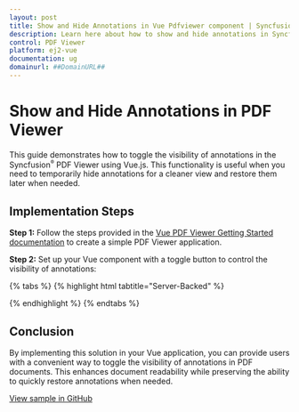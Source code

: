 ```yaml
---
layout: post
title: Show and Hide Annotations in Vue Pdfviewer component | Syncfusion
description: Learn here about how to show and hide annotations in Syncfusion Vue Pdfviewer component of Syncfusion Essential JS 2 and more.
control: PDF Viewer
platform: ej2-vue
documentation: ug
domainurl: ##DomainURL##
---
```


# Show and Hide Annotations in PDF Viewer

This guide demonstrates how to toggle the visibility of annotations in the Syncfusion<sup style="font-size:70%">&reg;</sup> PDF Viewer using Vue.js. This functionality is useful when you need to temporarily hide annotations for a cleaner view and restore them later when needed.

## Implementation Steps

**Step 1:** Follow the steps provided in the [Vue PDF Viewer Getting Started documentation](https://ej2.syncfusion.com/vue/documentation/pdfviewer/getting-started) to create a simple PDF Viewer application.

**Step 2:** Set up your Vue component with a toggle button to control the visibility of annotations:

{% tabs %}
{% highlight html tabtitle="Server-Backed" %}
<template>
  <div id="app">
    <button v-on:click="toggleAnnotations" style="margin-bottom: 20px;">
      {{ annotationsVisible ? 'Hide Annotations' : 'Show Annotations' }}
    </button>
    <ejs-pdfviewer
      id="pdfViewer"
      ref="pdfviewer"
      :documentPath="documentPath"
      :serviceUrl="serviceUrl"
      style="height: 640px;">
    </ejs-pdfviewer>
  </div>
</template>

<script>
import {
  PdfViewerComponent,
  Toolbar,
  Magnification,
  Navigation,
  LinkAnnotation,
  BookmarkView,
  ThumbnailView,
  Print,
  TextSelection,
  TextSearch,
  Annotation,
  FormFields,
  FormDesigner,
  PageOrganizer
} from '@syncfusion/ej2-vue-pdfviewer';

export default {
  name: 'app',
  components: {
    'ejs-pdfviewer': PdfViewerComponent,
  },
  data() {
    return {
      documentPath: "Annotations.pdf",
      serviceUrl: "https://localhost:44309/pdfviewer",
      exportObject: "",
      annotationsVisible: true
    };
  },
  provide: {
    PdfViewer: [
      Toolbar, Magnification, Navigation, LinkAnnotation, BookmarkView,
      ThumbnailView, Print, TextSelection, TextSearch, Annotation, 
      FormFields, FormDesigner, PageOrganizer
    ]
  },
  methods: {
    async toggleAnnotations() {
      const viewer = this.$refs.pdfviewer.ej2Instances;
      if (this.annotationsVisible) {
        // Hide annotations by exporting and deleting them
        try {
          const value = await viewer.exportAnnotationsAsObject();
          this.exportObject = JSON.stringify(value); // Store annotations for later use
          const count = viewer.annotationCollection.length;
          for (let i = 0; i < count; i++) {
            // Always delete the first item as the collection shrinks
            viewer.annotationModule.deleteAnnotationById(viewer.annotationCollection[0].annotationId);
          }
          this.annotationsVisible = false;
        } catch (error) {
          console.error('Error hiding annotations:', error);
        }
      } else {
        // Restore annotations
        if (this.exportObject) {
          const parsedObject = JSON.parse(this.exportObject);
          viewer.importAnnotation(JSON.parse(parsedObject));
        }
        this.annotationsVisible = true;
      }
    }
  }
};
</script>
{% endhighlight %}
{% endtabs %}

## Conclusion

By implementing this solution in your Vue application, you can provide users with a convenient way to toggle the visibility of annotations in PDF documents. This enhances document readability while preserving the ability to quickly restore annotations when needed.

[View sample in GitHub](https://github.com/SyncfusionExamples/vue-pdf-viewer-examples/tree/master/How%20to)